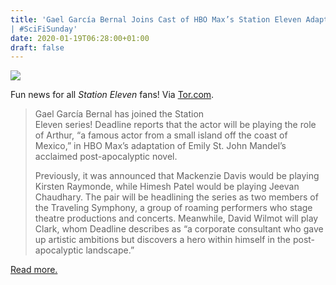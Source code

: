 ```yaml
---
title: 'Gael García Bernal Joins Cast of HBO Max’s Station Eleven Adaptation
| #SciFiSunday'
date: 2020-01-19T06:28:00+01:00
draft: false
---
```


![](https://cdn-blog.adafruit.com/uploads/2020/01/Gael_Garcia_Bernal_16393547145-600x400.jpg)

Fun news for all _Station Eleven_ fans! Via [Tor.com](https://www.tor.com/2020/01/14/gael-garcia-bernal-joins-cast-of-hbo-maxs-station-eleven-adaptation/#more-541383).

> Gael García Bernal has joined the Station Eleven series! Deadline reports that the actor will be playing the role of Arthur, “a famous actor from a small island off the coast of Mexico,” in HBO Max’s adaptation of Emily St. John Mandel’s acclaimed post-apocalyptic novel.
> 
> Previously, it was announced that Mackenzie Davis would be playing Kirsten Raymonde, while Himesh Patel would be playing Jeevan Chaudhary. The pair will be headlining the series as two members of the Traveling Symphony, a group of roaming performers who stage theatre productions and concerts. Meanwhile, David Wilmot will play Clark, whom Deadline describes as “a corporate consultant who gave up artistic ambitions but discovers a hero within himself in the post-apocalyptic landscape.”

[Read more.](https://www.tor.com/2020/01/14/gael-garcia-bernal-joins-cast-of-hbo-maxs-station-eleven-adaptation/#more-541383)